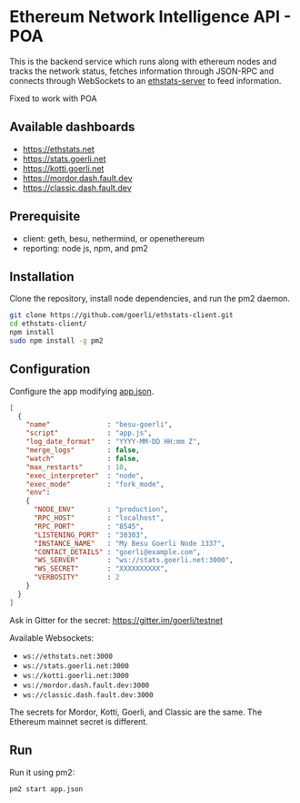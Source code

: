 Ethereum Network Intelligence API - POA
=================================

This is the backend service which runs along with ethereum nodes and tracks the network status, fetches information through JSON-RPC and connects through WebSockets to an [ethstats-server](https://github.com/goerli/ethstats-server) to feed information.

Fixed to work with POA

## Available dashboards
* https://ethstats.net
* https://stats.goerli.net
* https://kotti.goerli.net
* https://mordor.dash.fault.dev
* https://classic.dash.fault.dev

## Prerequisite
* client: geth, besu, nethermind, or openethereum
* reporting: node js, npm, and pm2

## Installation

Clone the repository, install node dependencies, and run the pm2 daemon.

```bash
git clone https://github.com/goerli/ethstats-client.git
cd ethstats-client/
npm install
sudo npm install -g pm2
```

## Configuration

Configure the app modifying [app.json](/app.json). 

```json
[
  {
    "name"              : "besu-goerli",
    "script"            : "app.js",
    "log_date_format"   : "YYYY-MM-DD HH:mm Z",
    "merge_logs"        : false,
    "watch"             : false,
    "max_restarts"      : 10,
    "exec_interpreter"  : "node",
    "exec_mode"         : "fork_mode",
    "env":
    {
      "NODE_ENV"        : "production",
      "RPC_HOST"        : "localhost",
      "RPC_PORT"        : "8545",
      "LISTENING_PORT"  : "30303",
      "INSTANCE_NAME"   : "My Besu Goerli Node 1337",
      "CONTACT_DETAILS" : "goerli@example.com",
      "WS_SERVER"       : "ws://stats.goerli.net:3000",
      "WS_SECRET"       : "XXXXXXXXXX",
      "VERBOSITY"       : 2
    }
  }
]
```

Ask in Gitter for the secret: https://gitter.im/goerli/testnet

Available Websockets:
* `ws://ethstats.net:3000`
* `ws://stats.goerli.net:3000`
* `ws://kotti.goerli.net:3000`
* `ws://mordor.dash.fault.dev:3000`
* `ws://classic.dash.fault.dev:3000`

The secrets for Mordor, Kotti, Goerli, and Classic are the same. The Ethereum mainnet secret is different.

## Run

Run it using pm2:

```bash
pm2 start app.json
```
